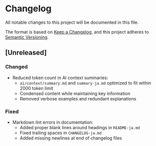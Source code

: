 # Changelog

All notable changes to this project will be documented in this file.

The format is based on [Keep a Changelog](https://keepachangelog.com/en/1.0.0/),
and this project adheres to [Semantic Versioning](https://semver.org/spec/v2.0.0.html).

## [Unreleased]

### Changed

- Reduced token count in AI context summaries:
  - `ai/context/summary.md` and `summary-ja.md` optimized to fit within 2000 token limit
  - Condensed content while maintaining key information
  - Removed verbose examples and redundant explanations

### Fixed

- Markdown lint errors in documentation:
  - Added proper blank lines around headings in `README-ja.md`
  - Fixed trailing spaces in `CHANGELOG-ja.md`
  - Added missing newlines at end of changelog files
